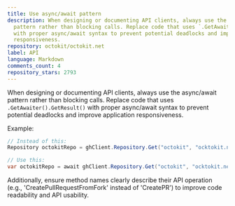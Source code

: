 ```yaml
---
title: Use async/await pattern
description: When designing or documenting API clients, always use the async/await
  pattern rather than blocking calls. Replace code that uses `.GetAwaiter().GetResult()`
  with proper async/await syntax to prevent potential deadlocks and improve application
  responsiveness.
repository: octokit/octokit.net
label: API
language: Markdown
comments_count: 4
repository_stars: 2793
---
```


When designing or documenting API clients, always use the async/await pattern rather than blocking calls. Replace code that uses `.GetAwaiter().GetResult()` with proper async/await syntax to prevent potential deadlocks and improve application responsiveness.

Example:
```csharp
// Instead of this:
Repository octokitRepo = ghClient.Repository.Get("octokit", "ocktokit.net").GetAwaiter().GetResult();

// Use this:
var octokitRepo = await ghClient.Repository.Get("octokit", "ocktokit.net");
```

Additionally, ensure method names clearly describe their API operation (e.g., 'CreatePullRequestFromFork' instead of 'CreatePR') to improve code readability and API usability.
